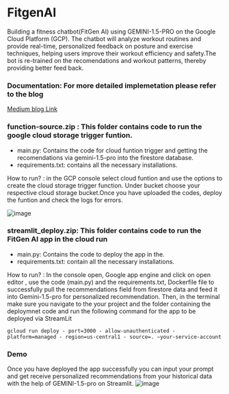 # FitgenAI
Building a fitness chatbot(FitGen AI) using GEMINI-1.5-PRO on the Google Cloud Platform (GCP). The chatbot will analyze workout routines and provide real-time, personalized feedback on posture and exercise techniques, helping users improve their workout efficiency and safety.The bot is re-trained on the recomendations and workout patterns, thereby providing better feed back.

### Documentation: For more detailed implemetation please refer to the blog
[Medium blog Link](https://medium.com/@yakula7/how-to-build-a-personalized-fitness-chatbot-powered-by-gemini-on-google-cloud-platform-2c49041321b8)

### function-source.zip : This folder contains code to run the google cloud storage trigger funtion. 
- main.py: Contains the code for cloud funtion trigger and getting the recomendations via gemini-1.5-pro into the firestore database.
- requirements.txt: contains all the necessary installations.

How to run? : in the GCP console select cloud funtion and use the options to create the cloud storage trigger function. Under bucket choose your respective cloud storage bucket.Once you have uploaded the codes, deploy the funtion  and check the logs for  errors.

![image](https://github.com/user-attachments/assets/d23d3e29-726a-4652-9f37-1b96ea242737)


### streamlit_deploy.zip:  This folder contains code to run the FitGen AI app in the cloud run

- main.py: Contains the code to deploy the app in the.
- requirements.txt: contain all the necessary installations.

How to run? : In the console open, Google app engine and click on open editor , use the code (main.py) and the requirements.txt, Dockerfile file to successfully pull the recommendations field from firestore data and feed it into Gemini-1.5-pro for personalized recommendation. Then, in the terminal make sure you navigate to the your project and the folder containing the
deploymnet code and run the following command for the app to be deployed via StreamLit

`gcloud run deploy - port=3000 - allow-unauthenticated - platform=managed - region=us-central1 - source=. –your-service-account`

### Demo
Once you have deployed the app successfully you can input your prompt and get receive personalized recommendations from your historical data with the help of GEMINI-1.5-pro on Streamlit.
![image](https://github.com/user-attachments/assets/876ef970-d0dd-4996-9e0f-f8e44efec01f)




